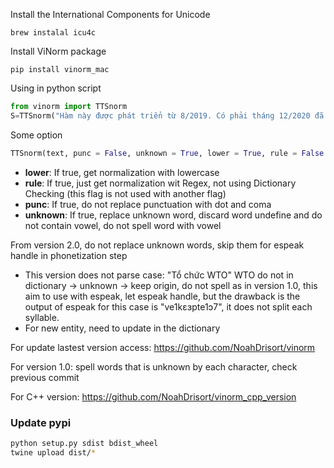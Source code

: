 Install the International Components for Unicode
```
brew instalal icu4c
```
Install ViNorm package
```
pip install vinorm_mac
```
Using in python script
```python
from vinorm import TTSnorm
S=TTSnorm("Hàm này được phát triển từ 8/2019. Có phải tháng 12/2020 đã có vaccine phòng ngừa Covid-19 xmz ?")
```
Some option
```python
TTSnorm(text, punc = False, unknown = True, lower = True, rule = False )
```
- **lower**: If true, get normalization with lowercase
- **rule**: If true, just get normalization wit Regex, not using Dictionary Checking (this flag is not used with another flag)
- **punc**: If true, do not replace punctuation with dot and coma
- **unknown**: If true, replace unknown word, discard word undefine and do not contain vowel, do not spell word with vowel

From version 2.0, do not replace unknown words, skip them for espeak handle in phonetization step
- This version does not parse case: "Tổ chức WTO"
WTO do not in dictionary -> unknown -> keep origin, do not spell as in version 1.0, this aim to use with espeak, let espeak handle, but the drawback is the output of espeak for this case is "ve1kɛɜpte1ɔ7", it does not split each syllable.
- For new entity, need to update in the dictionary

For update lastest version access: https://github.com/NoahDrisort/vinorm

For version 1.0: spell words that is unknown by each character, check previous commit

For C++ version: https://github.com/NoahDrisort/vinorm_cpp_version

### Update pypi
```sh
python setup.py sdist bdist_wheel
twine upload dist/*
```
